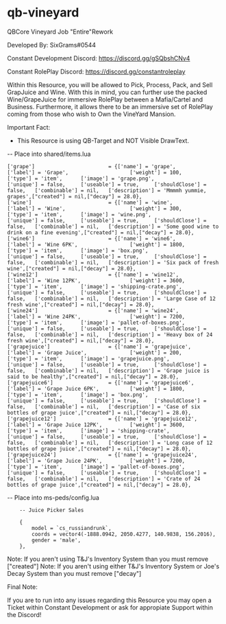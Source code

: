 # qb-vineyard
QBCore Vineyard Job "Entire"Rework

Developed By: SixGrams#0544

Constant Development Discord:
https://discord.gg/gSQbshCNv4

Constant RolePlay Discord:
https://discord.gg/constantroleplay

Within this Resource, you will be allowed to Pick, Process, Pack, and Sell GrapJuice and Wine. With this in mind, you can further use the packed Wine/GrapeJuice for immersive RolePlay between a Mafia/Cartel and Business. Furthermore, it allows there to be an immersive set of RolePlay coming from those who wish to Own the VineYard Mansion.

Important Fact:
 - This Resource is using QB-Target and NOT Visible DrawText.

-- Place into shared/items.lua
```
['grape'] 					 	 = {['name'] = 'grape', 						['label'] = 'Grape', 					['weight'] = 100, 		['type'] = 'item', 		['image'] = 'grape.png', 				['unique'] = false, 	['useable'] = true, 	['shouldClose'] = false,   ['combinable'] = nil,   ['description'] = 'Mmmmh yummie, grapes',["created"] = nil,["decay"] = 28.0},
['wine'] 					 	 = {['name'] = 'wine', 							['label'] = 'Wine', 					['weight'] = 300, 		['type'] = 'item', 		['image'] = 'wine.png', 				['unique'] = false, 	['useable'] = true, 	['shouldClose'] = false,   ['combinable'] = nil,   ['description'] = 'Some good wine to drink on a fine evening',["created"] = nil,["decay"] = 28.0},
['wine6'] 					 	 = {['name'] = 'wine6', 						['label'] = 'Wine 6PK', 				['weight'] = 1800, 		['type'] = 'item', 		['image'] = 'box.png', 				    ['unique'] = false, 	['useable'] = true, 	['shouldClose'] = false,   ['combinable'] = nil,   ['description'] = 'Six pack of fresh wine',["created"] = nil,["decay"] = 28.0},
['wine12'] 					 	 = {['name'] = 'wine12', 						['label'] = 'Wine 12PK', 				['weight'] = 3600, 		['type'] = 'item', 		['image'] = 'shipping-crate.png', 		['unique'] = false, 	['useable'] = true, 	['shouldClose'] = false,   ['combinable'] = nil,   ['description'] = 'Large Case of 12 fresh wine',["created"] = nil,["decay"] = 28.0},
['wine24'] 					 	 = {['name'] = 'wine24', 						['label'] = 'Wine 24PK', 				['weight'] = 7200, 		['type'] = 'item', 		['image'] = 'pallet-of-boxes.png', 		['unique'] = false, 	['useable'] = true, 	['shouldClose'] = false,   ['combinable'] = nil,   ['description'] = 'Heavy box of 24 fresh wine',["created"] = nil,["decay"] = 28.0},
['grapejuice'] 					 = {['name'] = 'grapejuice', 					['label'] = 'Grape Juice', 				['weight'] = 200, 		['type'] = 'item', 		['image'] = 'grapejuice.png', 			['unique'] = false, 	['useable'] = true, 	['shouldClose'] = false,   ['combinable'] = nil,   ['description'] = 'Grape juice is said to be healthy',["created"] = nil,["decay"] = 28.0},
['grapejuice6'] 				 = {['name'] = 'grapejuice6', 					['label'] = 'Grape Juice 6PK', 			['weight'] = 1800, 		['type'] = 'item', 		['image'] = 'box.png', 			        ['unique'] = false, 	['useable'] = true, 	['shouldClose'] = false,   ['combinable'] = nil,   ['description'] = 'Case of six bottles of grape juice',["created"] = nil,["decay"] = 28.0},
['grapejuice12'] 				 = {['name'] = 'grapejuice12', 					['label'] = 'Grape Juice 12PK', 		['weight'] = 3600, 		['type'] = 'item', 		['image'] = 'shipping-crate', 			['unique'] = false, 	['useable'] = true, 	['shouldClose'] = false,   ['combinable'] = nil,   ['description'] = 'Long case of 12 bottles of grape juice',["created"] = nil,["decay"] = 28.0},
['grapejuice24'] 				 = {['name'] = 'grapejuice24', 					['label'] = 'Grape Juice 24PK', 		['weight'] = 7200, 		['type'] = 'item', 		['image'] = 'pallet-of-boxes.png', 		['unique'] = false, 	['useable'] = true, 	['shouldClose'] = false,   ['combinable'] = nil,   ['description'] = 'Crate of 24 bottles of grape juice',["created"] = nil,["decay"] = 28.0},
```

-- Place into ms-peds/config.lua
```
	-- Juice Picker Sales
	
	{
		model = `cs_russiandrunk`,
		coords = vector4(-1888.0942, 2050.4277, 140.9838, 156.2016),
		gender = 'male',
	},
 ```

Note: If you aren't using T&J's Inventory System than you must remove ["created"]
Note: If you aren't using either T&J's Inventory System or Joe's Decay System than you must remove ["decay"]

Final Note:

If you are to run into any issues regarding this Resource you may open a Ticket within Constant Development or ask for appropiate Support within the Discord!
